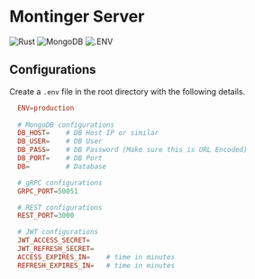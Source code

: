 # Montinger Server

![Rust](https://img.shields.io/badge/1.78.0-%23000000.svg?style=for-the-badge&logo=rust&logoColor=%23000000&label=Rust&labelColor=gray&color=%23000000)
![MongoDB](https://img.shields.io/badge/7.0.8-%2347A248.svg?style=for-the-badge&logo=mongodb&logoColor=%2347A248&label=MONGODB&labelColor=gray&color=%2347A248)
![.ENV](https://img.shields.io/badge/.env-%23ECD53F.svg?style=for-the-badge&logo=dotenv&logoColor=%23ECD53F&color=gray)

## Configurations

Create a `.env` file in the root directory with the following details.

```conf
  ENV=production
  
  # MongoDB configurations
  DB_HOST=    # DB Host IP or similar
  DB_USER=    # DB User
  DB_PASS=    # DB Password (Make sure this is URL Encoded)
  DB_PORT=    # DB Port
  DB=         # Database

  # gRPC configurations
  GRPC_PORT=50051

  # REST configurations
  REST_PORT=3000

  # JWT configurations
  JWT_ACCESS_SECRET=
  JWT_REFRESH_SECRET=
  ACCESS_EXPIRES_IN=    # time in minutes
  REFRESH_EXPIRES_IN=   # time in minutes
```